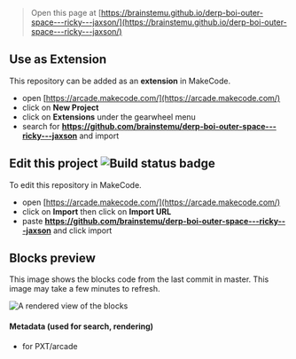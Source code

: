  


> Open this page at [https://brainstemu.github.io/derp-boi-outer-space---ricky---jaxson/](https://brainstemu.github.io/derp-boi-outer-space---ricky---jaxson/)

## Use as Extension

This repository can be added as an **extension** in MakeCode.

* open [https://arcade.makecode.com/](https://arcade.makecode.com/)
* click on **New Project**
* click on **Extensions** under the gearwheel menu
* search for **https://github.com/brainstemu/derp-boi-outer-space---ricky---jaxson** and import

## Edit this project ![Build status badge](https://github.com/brainstemu/derp-boi-outer-space---ricky---jaxson/workflows/MakeCode/badge.svg)

To edit this repository in MakeCode.

* open [https://arcade.makecode.com/](https://arcade.makecode.com/)
* click on **Import** then click on **Import URL**
* paste **https://github.com/brainstemu/derp-boi-outer-space---ricky---jaxson** and click import

## Blocks preview

This image shows the blocks code from the last commit in master.
This image may take a few minutes to refresh.

![A rendered view of the blocks](https://github.com/brainstemu/derp-boi-outer-space---ricky---jaxson/raw/master/.github/makecode/blocks.png)

#### Metadata (used for search, rendering)

* for PXT/arcade
<script src="https://makecode.com/gh-pages-embed.js"></script><script>makeCodeRender("{{ site.makecode.home_url }}", "{{ site.github.owner_name }}/{{ site.github.repository_name }}");</script>
